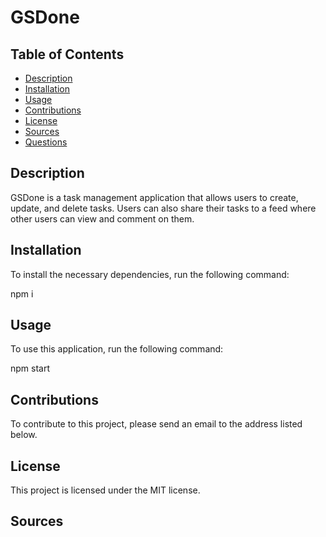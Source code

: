 # GSDone

## Table of Contents

* [Description](#description)
* [Installation](#installation)
* [Usage](#usage)
* [Contributions](#contributions)
* [License](#license)
* [Sources](#sources)
* [Questions](#questions)


## Description

GSDone is a task management application that allows users to create, update, and delete tasks. Users can also share their tasks to a feed where other users can view and comment on them.

## Installation

To install the necessary dependencies, run the following command:


npm i 



## Usage

To use this application, run the following command:


npm start


## Contributions

To contribute to this project, please send an email to the address listed below.

## License

This project is licensed under the MIT license.

## Sources


